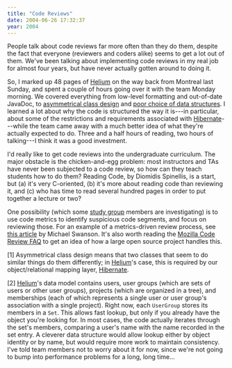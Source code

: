 ```yaml
---
title: "Code Reviews"
date: 2004-06-26 17:32:37
year: 2004
---
```

<p>People talk about code reviews far more often than they do them, despite the fact that everyone (reviewers and coders alike) seems to get a lot out of them.  We've been talking about implementing code reviews in my real job for almost four years, but have never actually gotten around to doing it.</p>

<p>So, I marked up 48 pages of <a href="http://pyre.third-bit.com/helium">Helium</a> on the way back from Montreal last Sunday, and spent a couple of hours going over it with the team Monday morning.  We covered everything from low-level formatting and out-of-date JavaDoc, to <a href="#1">asymmetrical class design</a> and
<a href="#2">poor choice of data structures</a>.  I learned a lot about why the code is structured the way it is---in particular, about some of the restrictions and requirements associated with <a href="http://www.hibernate.org">Hibernate</a>---while the team came away with a much better idea of what they're actually expected to do.  Three and a half hours of reading, two hours of talking---I think it was a good investment.</p>

<p>I'd really like to get code reviews into the undergraduate curriculum. The major obstacle is the chicken-and-egg problem: most instructors and TAs have never been subjected to a code review, so how can they teach students how to do them? <a>Reading Code</a>, by Diomidis Spinellis, is a start, but (a) it's very C-oriented, (b) it's more about reading code than reviewing it, and (c) who has time to read several hundred pages in order to put together a lecture or two?</p>

<p>One possibility (which some <a href="http://pyre.third-bit.com/studygroup/">study group</a> members are investigating) is to use code metrics to identify suspicious code segments, and focus on reviewing those. For an example of a metrics-driven review process, see <a href="http://blogs.msdn.com/mswanson/articles/154460.aspx">this article</a> by Michael Swanson.  It's also worth reading the <a href="http://www.mozilla.org/hacking/code-review-faq.html">Mozilla Code Review FAQ</a> to get an idea of how a large open source project handles this.</p>

<p>[<a name="1">1</a>] Asymmetrical class design means that two classes that seem to do similar things do them differently; in <a href="http://pyre.third-bit.com/helium">Helium</a>'s case, this is required by our object/relational mapping layer, <a href="http://www.hibernate.org">Hibernate</a>.</p>

<p>[<a name="2">2</a>] <a href="http://pyre.third-bit.com/helium">Helium</a>'s data model contains users, user groups (which are sets of users or other user groups), projects (which are organized in a tree), and memberships (each of which represents a single user or user group's association with a single project). Right now, each <code>UserGroup</code> stores its members in a <code>Set</code>.  This allows fast lookup, but only if you already have the object you're looking for.  In most cases, the code actually iterates through the set's members, comparing a user's name with the name recorded in the set entry.  A cleverer data structure would allow lookup either by object identity or by name, but would require more work to maintain consistency.  I've told team members not to worry about it for now, since we're not going to bump into performance problems for a long, long time...</p>
